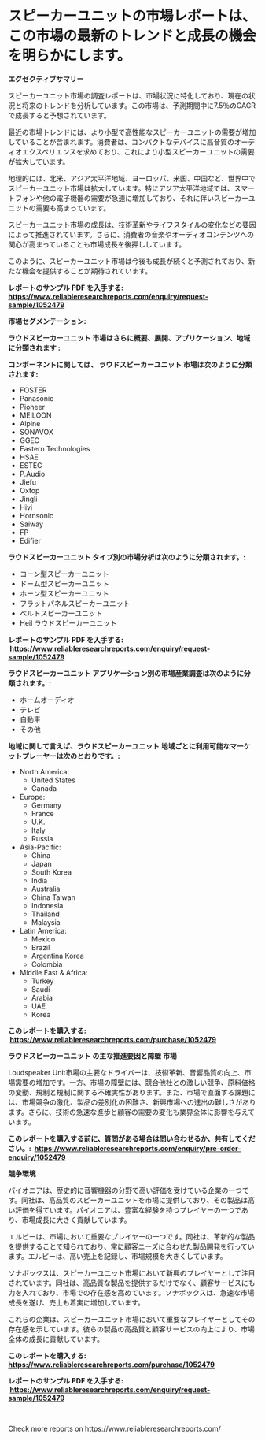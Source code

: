 <p><h1>スピーカーユニットの市場レポートは、この市場の最新のトレンドと成長の機会を明らかにします。</h1></p><p><strong>エグゼクティブサマリー</strong></p>
<p><p>スピーカーユニット市場の調査レポートは、市場状況に特化しており、現在の状況と将来のトレンドを分析しています。この市場は、予測期間中に7.5％のCAGRで成長すると予想されています。</p><p>最近の市場トレンドには、より小型で高性能なスピーカーユニットの需要が増加していることが含まれます。消費者は、コンパクトなデバイスに高音質のオーディオエクスペリエンスを求めており、これにより小型スピーカーユニットの需要が拡大しています。</p><p>地理的には、北米、アジア太平洋地域、ヨーロッパ、米国、中国など、世界中でスピーカーユニット市場は拡大しています。特にアジア太平洋地域では、スマートフォンや他の電子機器の需要が急速に増加しており、それに伴いスピーカーユニットの需要も高まっています。</p><p>スピーカーユニット市場の成長は、技術革新やライフスタイルの変化などの要因によって推進されています。さらに、消費者の音楽やオーディオコンテンツへの関心が高まっていることも市場成長を後押ししています。</p><p>このように、スピーカーユニット市場は今後も成長が続くと予測されており、新たな機会を提供することが期待されています。</p></p>
<p><strong>レポートのサンプル PDF を入手する: <a href="https://www.reliableresearchreports.com/enquiry/request-sample/1052479">https://www.reliableresearchreports.com/enquiry/request-sample/1052479</a></strong></p>
<p><strong>市場セグメンテーション:</strong></p>
<p><strong> ラウドスピーカーユニット 市場はさらに概要、展開、アプリケーション、地域に分類されます :</strong></p>
<p><strong>コンポーネントに関しては、 ラウドスピーカーユニット 市場は次のように分類されます: &nbsp;</strong></p>
<p><ul><li>FOSTER</li><li>Panasonic</li><li>Pioneer</li><li>MEILOON</li><li>Alpine</li><li>SONAVOX</li><li>GGEC</li><li>Eastern Technologies</li><li>HSAE</li><li>ESTEC</li><li>P.Audio</li><li>Jiefu</li><li>Oxtop</li><li>Jingli</li><li>Hivi</li><li>Hornsonic</li><li>Saiway</li><li>FP</li><li>Edifier</li></ul></p>
<p><strong> ラウドスピーカーユニット タイプ別の市場分析は次のように分類されます。:</strong></p>
<p><ul><li>コーン型スピーカーユニット</li><li>ドーム型スピーカーユニット</li><li>ホーン型スピーカーユニット</li><li>フラットパネルスピーカーユニット</li><li>ベルトスピーカーユニット</li><li>Heil ラウドスピーカーユニット</li></ul></p>
<p><strong>レポートのサンプル PDF を入手する: &nbsp;<a href="https://www.reliableresearchreports.com/enquiry/request-sample/1052479">https://www.reliableresearchreports.com/enquiry/request-sample/1052479</a></strong></p>
<p><strong> ラウドスピーカーユニット アプリケーション別の市場産業調査は次のように分類されます。:</strong></p>
<p><ul><li>ホームオーディオ</li><li>テレビ</li><li>自動車</li><li>その他</li></ul></p>
<p><strong>地域に関して言えば、ラウドスピーカーユニット 地域ごとに利用可能なマーケットプレーヤーは次のとおりです。:</strong></p>
<p><ul>
    <li>
        North America:
        <ul>
            <li>United States</li>
            <li>Canada</li>
        </ul>
    </li>
    <li>
        Europe:
        <ul>
            <li>Germany</li>
            <li>France</li>
            <li>U.K.</li>
            <li>Italy</li>
            <li>Russia</li>
        </ul>
    </li>
    <li>
        Asia-Pacific:
        <ul>
            <li>China</li>
            <li>Japan</li>
            <li>South Korea</li>
            <li>India</li>
            <li>Australia</li>
            <li>China Taiwan</li>
            <li>Indonesia</li>
            <li>Thailand</li>
            <li>Malaysia</li>
        </ul>
    </li>
    <li>
        Latin America:
        <ul>
            <li>Mexico</li>
            <li>Brazil</li>
            <li>Argentina Korea</li>
            <li>Colombia</li>
        </ul>
    </li>
    <li>
        Middle East & Africa:
        <ul>
            <li>Turkey</li>
            <li>Saudi</li>
            <li>Arabia</li>
            <li>UAE</li>
            <li>Korea</li>
        </ul>
    </li>
    </ul></p>
<p><strong>このレポートを購入する: &nbsp;<a href="https://www.reliableresearchreports.com/purchase/1052479">https://www.reliableresearchreports.com/purchase/1052479</a></strong></p>
<p><strong>ラウドスピーカーユニット の主な推進要因と障壁 市場</strong></p>
<p><p>Loudspeaker Unit市場の主要なドライバーは、技術革新、音響品質の向上、市場需要の増加です。一方、市場の障壁には、競合他社との激しい競争、原料価格の変動、規制と規制に関する不確実性があります。また、市場で直面する課題には、市場競争の激化、製品の差別化の困難さ、新興市場への進出の難しさがあります。さらに、技術の急速な進歩と顧客の需要の変化も業界全体に影響を与えています。</p></p>
<p><strong>このレポートを購入する前に、質問がある場合は問い合わせるか、共有してください。:&nbsp; <a href="https://www.reliableresearchreports.com/enquiry/pre-order-enquiry/1052479">https://www.reliableresearchreports.com/enquiry/pre-order-enquiry/1052479</a></strong></p>
<p><strong>競争環境</strong></p>
<p><p>パイオニアは、歴史的に音響機器の分野で高い評価を受けている企業の一つです。同社は、高品質のスピーカーユニットを市場に提供しており、その製品は高い評価を得ています。パイオニアは、豊富な経験を持つプレイヤーの一つであり、市場成長に大きく貢献しています。</p><p>エルピーは、市場において重要なプレイヤーの一つです。同社は、革新的な製品を提供することで知られており、常に顧客ニーズに合わせた製品開発を行っています。エルピーは、高い売上を記録し、市場規模を大きくしています。</p><p>ソナボックスは、スピーカーユニット市場において新興のプレイヤーとして注目されています。同社は、高品質な製品を提供するだけでなく、顧客サービスにも力を入れており、市場での存在感を高めています。ソナボックスは、急速な市場成長を遂げ、売上も着実に増加しています。</p><p>これらの企業は、スピーカーユニット市場において重要なプレイヤーとしてその存在感を示しています。彼らの製品の高品質と顧客サービスの向上により、市場全体の成長に貢献しています。</p></p>
<p><strong>このレポートを購入する: &nbsp; <a href="https://www.reliableresearchreports.com/purchase/1052479">https://www.reliableresearchreports.com/purchase/1052479</a></strong></p>
<p><strong>レポートのサンプル PDF を入手する: &nbsp;<a href="https://www.reliableresearchreports.com/enquiry/request-sample/1052479">https://www.reliableresearchreports.com/enquiry/request-sample/1052479</a></strong><strong></strong></p>
<p>&nbsp;</p>
<p>Check more reports on https://www.reliableresearchreports.com/</p>